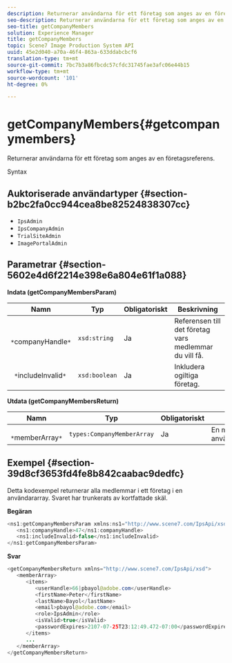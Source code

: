 ```yaml
---
description: Returnerar användarna för ett företag som anges av en företagsreferens.
seo-description: Returnerar användarna för ett företag som anges av en företagsreferens.
seo-title: getCompanyMembers
solution: Experience Manager
title: getCompanyMembers
topic: Scene7 Image Production System API
uuid: 45e2d040-a70a-46f4-863a-633ddabcbcf6
translation-type: tm+mt
source-git-commit: 7bc7b3a86fbcdc57cfdc31745fae3afc06e44b15
workflow-type: tm+mt
source-wordcount: '101'
ht-degree: 0%

---
```



# getCompanyMembers{#getcompanymembers}

Returnerar användarna för ett företag som anges av en företagsreferens.

Syntax

## Auktoriserade användartyper {#section-b2bc2fa0cc944cea8be82524838307cc}

* `IpsAdmin`
* `IpsCompanyAdmin`
* `TrialSiteAdmin`
* `ImagePortalAdmin`

## Parametrar {#section-5602e4d6f2214e398e6a804e61f1a088}

**Indata (getCompanyMembersParam)**

| Namn | Typ | Obligatoriskt | Beskrivning |
|---|---|---|---|
| ` *`companyHandle`*` | `xsd:string` | Ja | Referensen till det företag vars medlemmar du vill få. |
| ` *`includeInvalid`*` | `xsd:boolean` | Ja | Inkludera ogiltiga företag. |

**Utdata (getCompanyMembersReturn)**

| Namn | Typ | Obligatoriskt | Beskrivning |
|---|---|---|---|
| ` *`memberArray`*` | `types:CompanyMemberArray` | Ja | En matris med användarmedlemskap. |

## Exempel {#section-39d8cf3653fd4fe8b842caabac9dedfc}

Detta kodexempel returnerar alla medlemmar i ett företag i en användararray. Svaret har trunkerats av kortfattade skäl.

**Begäran**

```java
<ns1:getCompanyMembersParam xmlns:ns1="http://www.scene7.com/IpsApi/xsd">
   <ns1:companyHandle>47</ns1:companyHandle>
   <ns1:includeInvalid>false</ns1:includeInvalid>
</ns1:getCompanyMembersParam>
```

**Svar**

```java
<getCompanyMembersReturn xmlns="http://www.scene7.com/IpsApi/xsd">
   <memberArray>
      <items>
         <userHandle>66|pbayol@adobe.com</userHandle>
         <firstName>Peter</firstName>
         <lastName>Bayol</lastName>
         <email>pbayol@adobe.com</email>
         <role>IpsAdmin</role>
         <isValid>true</isValid>
         <passwordExpires>2107-07-25T23:12:49.472-07:00</passwordExpires>
      </items>
      ...
   </memberArray>
</getCompanyMembersReturn>
```


